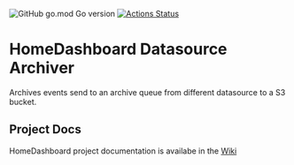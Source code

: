 ![GitHub go.mod Go version](https://img.shields.io/github/go-mod/go-version/tommzn/hdb-datasource-archiver)
[![Actions Status](https://github.com/tommzn/hdb-datasource-archiver/actions/workflows/go.image.build.yml/badge.svg)](https://github.com/tommzn/hdb-datasource-archiver/actions)

# HomeDashboard Datasource Archiver
Archives events send to an archive queue from different datasource to a S3 bucket.

## Project Docs
HomeDashboard project documentation is availabe in the [Wiki](https://github.com/tommzn/hdb-docs/wiki)